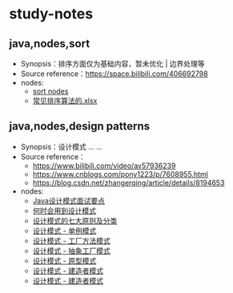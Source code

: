 # study-notes
## java,nodes,sort
- Synopsis：排序方面仅为基础内容，暂未优化 | 边界处理等
- Source reference：https://space.bilibili.com/406692798
- nodes: 
    - [sort nodes](https://github.com/Sean-inoubliable/study-notes/blob/master/src/main/resources/sort/sort.md)
    - [常见排序算法的.xlsx](https://github.com/Sean-inoubliable/study-notes/tree/master/src/main/resources/sort/常见排序算法的.xlsx)
    
## java,nodes,design patterns
- Synopsis：设计模式 ... ...
- Source reference：
    - https://www.bilibili.com/video/av57936239
    - https://www.cnblogs.com/pony1223/p/7608955.html
    - https://blog.csdn.net/zhangerqing/article/details/8194653
- nodes:
    - [Java设计模式面试要点](https://github.com/Sean-inoubliable/study-notes/blob/master/src/main/resources/Design.patterns/1.%20Java%E8%AE%BE%E8%AE%A1%E6%A8%A1%E5%BC%8F%E9%9D%A2%E8%AF%95%E7%82%B9.md)
    - [何时会用到设计模式](https://github.com/Sean-inoubliable/study-notes/blob/master/src/main/resources/Design.patterns/2.%20%E4%BD%95%E6%97%B6%E4%BC%9A%E7%94%A8%E5%88%B0%E8%AE%BE%E8%AE%A1%E6%A8%A1%E5%BC%8F.md)
    - [设计模式的七大原则及分类](https://github.com/Sean-inoubliable/study-notes/blob/master/src/main/resources/Design.patterns/3.%20%E8%AE%BE%E8%AE%A1%E6%A8%A1%E5%BC%8F%E7%9A%84%E4%B8%83%E5%A4%A7%E5%8E%9F%E5%88%99%E5%8F%8A%E5%88%86%E7%B1%BB.md)
    - [设计模式 - 单例模式](https://github.com/Sean-inoubliable/study-notes/blob/master/src/main/resources/Design.patterns/4.%20%E8%AE%BE%E8%AE%A1%E6%A8%A1%E5%BC%8F%20-%20%E5%8D%95%E4%BE%8B%E6%A8%A1%E5%BC%8F.md)
    - [设计模式 - 工厂方法模式](https://github.com/Sean-inoubliable/study-notes/blob/master/src/main/resources/Design.patterns/5.%20%E8%AE%BE%E8%AE%A1%E6%A8%A1%E5%BC%8F%20-%20%E5%B7%A5%E5%8E%82%E6%96%B9%E6%B3%95%E6%A8%A1%E5%BC%8F.md)
    - [设计模式 - 抽象工厂模式](https://github.com/Sean-inoubliable/study-notes/blob/master/src/main/resources/Design.patterns/6.%20%E8%AE%BE%E8%AE%A1%E6%A8%A1%E5%BC%8F%20-%20%E6%8A%BD%E8%B1%A1%E5%B7%A5%E5%8E%82%E6%A8%A1%E5%BC%8F.md)
    - [设计模式 - 原型模式](https://github.com/Sean-inoubliable/study-notes/blob/master/src/main/resources/Design.patterns/7.%20%E8%AE%BE%E8%AE%A1%E6%A8%A1%E5%BC%8F%20-%20%E5%8E%9F%E5%9E%8B%E6%A8%A1%E5%BC%8F.md)
    - [设计模式 - 建造者模式](https://github.com/Sean-inoubliable/study-notes/blob/master/src/main/resources/Design.patterns/8.%20%E8%AE%BE%E8%AE%A1%E6%A8%A1%E5%BC%8F%20-%20%E5%BB%BA%E9%80%A0%E8%80%85%E6%A8%A1%E5%BC%8F.md)
    - [设计模式 - 建造者模式](https://github.com/Sean-inoubliable/study-notes/blob/master/src/main/resources/Design.patterns/9.%20设计模式%20-%20适配器模式.md)